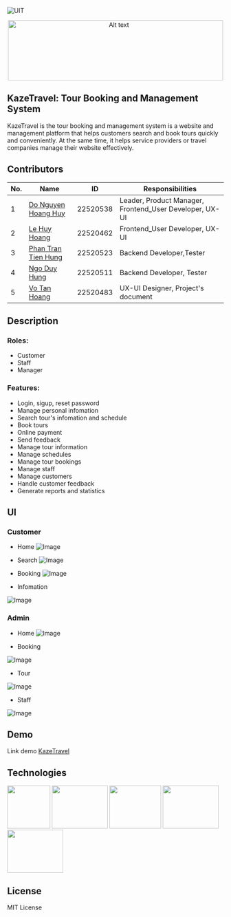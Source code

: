 
 ![UIT](https://img.shields.io/badge/from-UIT%20VNUHCM-blue?style=for-the-badge&link=https%3A%2F%2Fwww.uit.edu.vn%2F)
<p align="center">     
     <img style= " width: 500px; height:140px"  src="https://github.com/dohuy0708/SE100-Tour_Booking_and_Management_System/blob/master/frontend_admin/public/Logo_name.png" alt="Alt text">
</p>

## KazeTravel: Tour Booking and Management System 

KazeTravel is the tour booking and management system is a website and management platform that helps customers search and book tours quickly and conveniently. At the same time, it helps service providers or travel companies manage their website effectively.

## Contributors 
  
| No. | Name | ID |Responsibilities |
| --- | --- | -- | --- |
| 1 | [Do Nguyen Hoang Huy](https://github.com/dohuy0708 ) |22520538| Leader, Product Manager, Frontend_User Developer, UX-UI|
| 2 | [Le Huy Hoang](https://github.com/huyhoang462) |22520462| Frontend_User Developer, UX-UI|
| 3 | [Phan Tran Tien Hung](https://github.com/PhanTranTienHung22520523) |22520523| Backend Developer,Tester|
| 4 | [Ngo Duy Hung](https://github.com/NgoDuyHung2305 ) |22520511| Backend Developer, Tester|
| 5 | [Vo Tan Hoang](https://github.com/votanhoang483 ) |22520483| UX-UI Designer, Project's document|
 
## Description

### Roles:
* Customer
* Staff
* Manager
### Features:
 * Login, sigup, reset password
 * Manage personal infomation
 * Search tour's infomation and schedule 
 * Book tours
 * Online payment
 * Send feedback
 * Manage tour information
 * Manage schedules
 * Manage tour bookings
 * Manage staff
 * Manage customers
 * Handle customer feedback
 * Generate reports and statistics
## UI
### Customer
* Home
![Image](https://github.com/dohuy0708/SE100-Tour_Booking_and_Management_System/blob/master/frontend_admin/public/Home%20(2).png)

* Search
![Image](https://github.com/dohuy0708/SE100-Tour_Booking_and_Management_System/blob/master/frontend_admin/public/search.png)

* Booking
![Image](https://github.com/dohuy0708/SE100-Tour_Booking_and_Management_System/blob/master/frontend_admin/public/tour%20info.png)

* Infomation

![Image](https://github.com/dohuy0708/SE100-Tour_Booking_and_Management_System/blob/master/frontend_admin/public/info.png)

 





### Admin 
* Home
 ![Image](https://github.com/dohuy0708/SE100-Tour_Booking_and_Management_System/blob/master/frontend/public/home.png)

* Booking

![Image](https://github.com/dohuy0708/SE100-Tour_Booking_and_Management_System/blob/master/frontend/public/booking.png)

* Tour

![Image](https://github.com/dohuy0708/SE100-Tour_Booking_and_Management_System/blob/master/frontend/public/tour.png)

* Staff

![Image](https://github.com/dohuy0708/SE100-Tour_Booking_and_Management_System/blob/master/frontend/public/staff.png)

 


## Demo
Link demo [KazeTravel](https://youtu.be/TBxCtFdV4s4)

## Technologies
  
  <img src= "https://cdn.hashnode.com/res/hashnode/image/upload/v1703155483443/e42a7be2-890a-4bd2-accf-306e53ccebbd.png" width="100" height="100"   />     <img src= "https://lh5.googleusercontent.com/proxy/KTMTgxEwIkK5PtvXhl3qRBO_BB797q_ixPFFLP4lLCImNbufF5V6bRvVbBMHSuQ8rF4IiMBjIOW539IuELV-Ir5X7ppI40BUOkd4ytO87v9gDRIgWsm_UXt84aMVd_6v8_pPt_ZACSm-km9RlQ" width="130" height="100"   />  <img src= "https://encrypted-tbn0.gstatic.com/images?q=tbn:ANd9GcSg1MndL-Xp1JcnqaB0YOqTp6zDjrwYyGKsPA&s" width="120" height="100"   />  <img src= "https://encrypted-tbn0.gstatic.com/images?q=tbn:ANd9GcQNhoXisDruJMDAq3Ltd-wuaMW2lGxck9wAKw&s" width="130" height="100"   /> <img src= "https://miro.medium.com/v2/resize:fit:512/1*doAg1_fMQKWFoub-6gwUiQ.png" width="130" height="100"   />

## License

MIT License
